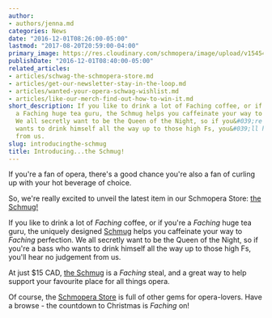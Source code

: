 ```yaml
---
author:
- authors/jenna.md
categories: News
date: "2016-12-01T08:26:00-05:00"
lastmod: "2017-08-20T20:59:00-04:00"
primary_image: https://res.cloudinary.com/schmopera/image/upload/v1545409169/media/webhook-uploads/1480598658288/2016-12-1---Schmug.jpg.jpg
publishDate: "2016-12-01T08:40:00-05:00"
related_articles:
- articles/schwag-the-schmopera-store.md
- articles/get-our-newsletter-stay-in-the-loop.md
- articles/wanted-your-opera-schwag-wishlist.md
- articles/like-our-merch-find-out-how-to-win-it.md
short_description: If you like to drink a lot of Faching coffee, or if you&#039;re
  a Faching huge tea guru, the Schmug helps you caffeinate your way to Faching perfection.
  We all secretly want to be the Queen of the Night, so if you&#039;re a bass who
  wants to drink himself all the way up to those high Fs, you&#039;ll hear no judgement
  from us.
slug: introducingthe-schmug
title: Introducing...the Schmug!
---
```


If you're a fan of opera, there's a good chance you're also a fan of curling up with your hot beverage of choice.

So, we're really excited to unveil the latest item in our Schmopera Store: [the Schmug!](https://www.facebook.com/commerce/products/1124425311006825/)

If you like to drink a lot of *Faching* coffee, or if you're a *Faching* huge tea guru, the uniquely designed [Schmug](https://www.facebook.com/commerce/products/1124425311006825/) helps you caffeinate your way to *Faching* perfection. We all secretly want to be the Queen of the Night, so if you're a bass who wants to drink himself all the way up to those high Fs, you'll hear no judgement from us.

At just $15 CAD, [the Schmug](https://www.facebook.com/commerce/products/1124425311006825/) is a *Faching* steal, and a great way to help support your favourite place for all things opera.

Of course, the [Schmopera Store](https://www.facebook.com/pg/schmopera/shop/) is full of other gems for opera-lovers. Have a browse - the countdown to Christmas is *Faching* on!


